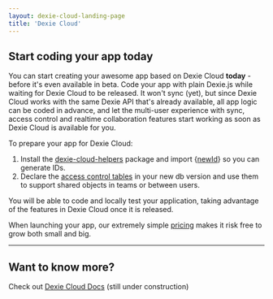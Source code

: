 ```yaml
---
layout: dexie-cloud-landing-page
title: 'Dexie Cloud'
---
```

## Start coding your app today

You can start creating your awesome app based on Dexie Cloud **today** - before it's even available in beta. Code your app with plain Dexie.js while waiting for Dexie Cloud to be released. It won't sync (yet), but since Dexie Cloud works with the same Dexie API that's already available, all app logic can be coded in advance, and let the multi-user experience with sync, access control and realtime collaboration features start working as soon as Dexie Cloud is available for you.

To prepare your app for Dexie Cloud:

1. Install the [dexie-cloud-helpers](https://npmjs.com/dexie-cloud-helpers) package and import {[newId](/cloud/docs/newId())} so you can generate IDs.
2. Declare the [access control tables](docs/access-control#access-control-tables) in your new db version and use them to support
   shared objects in teams or between users.

You will be able to code and locally test your application, taking advantage of the features in Dexie Cloud once it is released.

When launching your app, our extremely simple [pricing](/cloud/pricing) makes it risk free to grow both small and big.

<hr/>

## Want to know more?
Check out [Dexie Cloud Docs](/cloud/docs/) (still under construction)

<br/>
